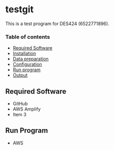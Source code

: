 # testgit
This is a test program for DES424 (6522771896).
### Table of contents
* [Required Software](#required-software)
* [Installation](#installation)
* [Data preparation](#data-preparation)
* [Configuration](#configuration)
* [Run program](#run-program)
* [Output](#output)
## Required Software
* GitHub
* AWS Amplify
* Item 3
## Run Program
* AWS
